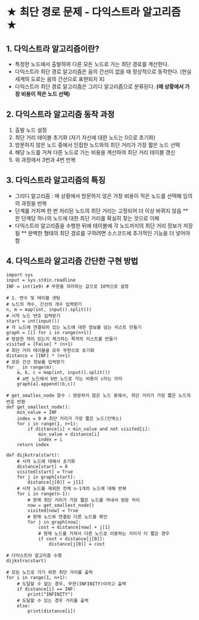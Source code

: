 ★ 최단 경로 문제 - 다익스트라 알고리즘 ★
=====================================
## 1. 다익스트라 알고리즘이란?
* 특정한 노드에서 출발하여 다른 모든 노드로 가는 최단 경로를 계산한다.  
* 다익스트라 최단 경로 알고리즘은 음의 간선이 없을 때 정상적으로 동작한다. (현실 세계의 도로는 음의 간선으로 표현되지 X)  
* 다익스트라 최단 경로 알고리즘은 그리디 알고리즘으로 분류된다. __(매 상황에서 가장 비용이 적은 노드 선택)__
## 2. 다익스트라 알고리즘 동작 과정
1) 출발 노드 설정
2) 최단 거리 테이블 초기화 (자기 자신에 대한 노드는 0으로 초기화)
3) 방문하지 않은 노드 중에서 인접한 노드와의 최단 거리가 가장 짧은 노드 선택
4) 해당 노드를 거쳐 다른 노드로 가는 비용을 계산하여 최단 거리 테이블 갱신
5) 위 과정에서 3번과 4번 반복
## 3. 다익스트라 알고리즘의 특징
* 그리디 알고리즘 : 매 상황에서 방문하지 않은 가장 비용이 적은 노드를 선택해 임의의 과정을 반복
* 단계를 거치며 한 번 처리된 노드의 최단 거리는 고정되어 더 이상 바뀌지 않음
** 한 단계당 하나의 노드에 대한 최단 거리를 확실히 찾는 것으로 이해
* 다익스트라 알고리즘을 수행한 뒤에 테이블에 각 노드까지의 최단 거리 정보가 저장됨
** 완벽한 형태의 최단 경로를 구하려면 소스코드에 추가적인 기능을 더 넣어야함
## 4. 다익스트라 알고리즘 간단한 구현 방법
```
import sys
input = sys.stdin.readline
INF = int(1e9) # 무한을 의미하는 값으로 10억으로 설정

# 1. 변수 및 테이블 셋팅
# 노드의 개수, 간선의 개수 입력받기
n, m = map(int, input().split())
# 시작 노드 번호 입력받기
start = int(input())
# 각 노드에 연결되어 있는 노드에 대한 정보를 담는 리스트 만들기
graph = [[] for i in range(n+1)]
# 방문한 적이 있는지 체크하는 목적의 리스트를 만들기
visited = [False] * (n+1)
# 최단 거리 테이블을 모두 무한으로 초기화
distance = [INF] * (n+1)
# 모든 간선 정보를 입력받기
for _ in range(m):
    a, b, c = map(int, input().split())
    # a번 노드에서 b번 노드로 가는 비용이 c라는 의미
    graph[a].append((b,c))

# get_smalles_node 함수 : 방문하지 않은 노드 중에서, 최단 거리가 가장 짧은 노드의 번호 반환
def get_smallest_node():
    min_value = INF
    index = 0 # 최단 거리가 가장 짧은 노드(인덱스)
    for i in range(1, n+1):
        if distance[i] < min_value and not visited[i]:
            min_value = distance[i]
            index = i
    return index

def dijkstra(start):
    # 시작 노드에 대해서 초기화
    distance[start] = 0
    visited[start] = True
    for j in graph[start]:
        distance[j[0]] = j[1]
    # 시작 노드를 제외한 전체 n-1개의 노드에 대해 반복
    for i in range(n-1):
        # 현재 최단 거리가 가장 짧은 노드를 꺼내서 방문 처리
        now = get_smallest_node()
        visited[now] = True
        # 현재 노드와 연결된 다른 노드를 확인
        for j in graph[now]:
            cost = distance[now] + j[1]
            # 현재 노드를 거쳐서 다른 노드로 이동하는 거리가 더 짧은 경우
            if cost < distance[j[0]]:
                distance[j[0]] = cost

# 다익스트라 알고리즘 수행
dijkstra(start)

# 모든 노드로 가기 위한 최단 거리를 출력
for i in range(1, n+1):
    # 도달할 수 없는 경우, 무한(INFINITY)이라고 출력
    if distance[i] == INF:
        print("INFINITY")
    # 도달할 수 있는 경우 거리를 출력
    else:
        print(distance[i])
```
